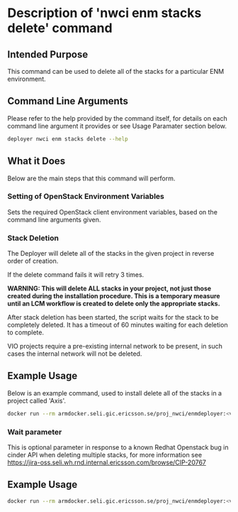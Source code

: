 # Description of 'nwci enm stacks delete' command

## Intended Purpose
This command can be used to delete all of the stacks for a particular ENM environment.


## Command Line Arguments
Please refer to the help provided by the command itself, for details on each command line argument it provides or see Usage Paramater section below.

```bash
deployer nwci enm stacks delete --help
```


## What it Does
Below are the main steps that this command will perform.


### Setting of OpenStack Environment Variables
Sets the required OpenStack client environment variables, based on the command line arguments given.


### Stack Deletion
The Deployer will delete all of the stacks in the given project in reverse order of creation.

If the delete command fails it will retry 3 times.

**WARNING: This will delete ALL stacks in your project, not just those created during the installation procedure. This is a temporary measure until an LCM workflow is created to delete only the appropriate stacks.**

After stack deletion has been started, the script waits for the stack to be completely deleted. It has a timeout of 60 minutes waiting for each deletion to complete.

VIO projects require a pre-existing internal network to be present, in such cases the internal network will not be deleted.


## Example Usage
Below is an example command, used to install delete all of the stacks in a project called 'Axis'.

```bash
docker run --rm armdocker.seli.gic.ericsson.se/proj_nwci/enmdeployer:<version> nwci enm stacks delete --os-username openstackuser --os-password 'openstackpassword123' --os-auth-url 'http://131.160.132.5:5000/v2.0' --os-project-name Axis --deployment-name enmcloud10 --debug
```

### Wait parameter
This is optional parameter in response to a known Redhat Openstack bug in cinder API when deleting multiple stacks, for more information see https://jira-oss.seli.wh.rnd.internal.ericsson.com/browse/CIP-20767


## Example Usage
```bash
docker run --rm armdocker.seli.gic.ericsson.se/proj_nwci/enmdeployer:<version> ci enm stacks delete --deployment-name ieatenmpdxxx --wait --debug
```
